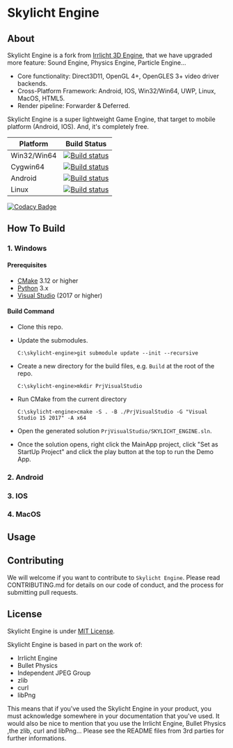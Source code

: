 # Skylicht Engine

## About

Skylicht Engine is a fork from [Irrlicht 3D Engine](http://irrlicht.sourceforge.net), that we have upgraded more feature: Sound Engine, Physics Engine, Particle Engine...

- Core functionality: Direct3D11, OpenGL 4+, OpenGLES 3+ video driver backends.
- Cross-Platform Framework: Android, IOS, Win32/Win64, UWP, Linux, MacOS, HTML5.
- Render pipeline: Forwarder & Deferred.

Skylicht Engine is a super lightweight Game Engine, that target to mobile platform (Android, IOS). And, it's completely free.

| Platform    | Build Status                                                                                                                                                                               |
| ------------|--------------------------------------------------------------------------------------------------------------------------------------------------------------------------------------------|
| Win32/Win64 | [![Build status](https://ci.appveyor.com/api/projects/status/a95huci4g5o25ts5/branch/master?svg=true)](https://ci.appveyor.com/project/ducphamhong/skylicht-engine/branch/master)          |
| Cygwin64    | [![Build status](https://ci.appveyor.com/api/projects/status/a95huci4g5o25ts5/branch/master?svg=true)](https://ci.appveyor.com/project/ducphamhong/skylicht-engine/branch/master)          |
| Android     | [![Build status](https://ci.appveyor.com/api/projects/status/a95huci4g5o25ts5/branch/master?svg=true)](https://ci.appveyor.com/project/ducphamhong/skylicht-engine/branch/master)          |
| Linux       | [![Build status](https://github.com/skylicht-lab/skylicht-engine/workflows/build/badge.svg)](https://github.com/skylicht-lab/skylicht-engine/actions?workflow=build)            |

[![Codacy Badge](https://api.codacy.com/project/badge/Grade/6d6fbf50a10a4cf38426b9fabfc1fabc)](https://www.codacy.com/manual/ducphamhong/skylicht-engine?utm_source=github.com&amp;utm_medium=referral&amp;utm_content=skylicht-lab/skylicht-engine&amp;utm_campaign=Badge_Grade)

## How To Build

### 1. Windows

#### Prerequisites
- [CMake](https://cmake.org/download/) 3.12 or higher
- [Python](https://www.python.org/downloads/) 3.x
- [Visual Studio](https://visualstudio.microsoft.com/downloads/)  (2017 or higher)

#### Build Command

- Clone this repo.
- Update the submodules.
  ```
  C:\skylicht-engine>git submodule update --init --recursive
  ```  
- Create a new directory for the build files, e.g. `Build` at the root of the repo.
  ```
  C:\skylicht-engine>mkdir PrjVisualStudio
  ```  
- Run CMake from the current directory
  ```
  C:\skylicht-engine>cmake -S . -B ./PrjVisualStudio -G "Visual Studio 15 2017" -A x64
  ```  
- Open the generated solution `PrjVisualStudio/SKYLICHT_ENGINE.sln`.

- Once the solution opens, right click the MainApp project, click "Set as StartUp Project" and click the play button at the top to run the Demo App.

### 2. Android

### 3. IOS

### 4. MacOS

## Usage

## Contributing

We will welcome if you want to contribute to `Skylicht Engine`. Please read CONTRIBUTING.md for details on our code of conduct, and the process for submitting pull requests.

## License

Skylicht Engine is under [MIT License](LICENSE.md).

Skylicht Engine is based in part on the work of:
- Irrlicht Engine
- Bullet Physics
- Independent JPEG Group
- zlib
- curl 
- libPng  

This means that if you've used the Skylicht Engine in your product, you must acknowledge somewhere in your documentation that you've used. It would also be nice to mention that you use the Irrlicht Engine, Bullet Physics ,the zlib, curl and libPng... Please see the README files from 3rd parties for further informations.
